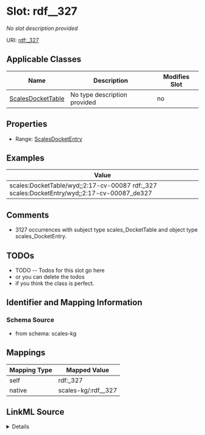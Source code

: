 

# Slot: rdf__327


_No slot description provided_





URI: [rdf:_327](http://www.w3.org/1999/02/22-rdf-syntax-ns#_327)



<!-- no inheritance hierarchy -->





## Applicable Classes

| Name | Description | Modifies Slot |
| --- | --- | --- |
| [ScalesDocketTable](../classes/ScalesDocketTable.md) | No type description provided |  no  |







## Properties

* Range: [ScalesDocketEntry](../classes/ScalesDocketEntry.md)






## Examples

| Value |
| --- |
| scales:DocketTable/wyd;;2:17-cv-00087 rdf:_327 scales:DocketEntry/wyd;;2:17-cv-00087_de327 |

## Comments

* 3127 occurrences with subject type scales_DocketTable and object type scales_DocketEntry.

## TODOs

* TODO -- Todos for this slot go here
* or you can delete the todos
* if you think the class is perfect.

## Identifier and Mapping Information







### Schema Source


* from schema: scales-kg




## Mappings

| Mapping Type | Mapped Value |
| ---  | ---  |
| self | rdf:_327 |
| native | scales-kg/:rdf__327 |




## LinkML Source

<details>
```yaml
name: rdf__327
description: No slot description provided
todos:
- TODO -- Todos for this slot go here
- or you can delete the todos
- if you think the class is perfect.
comments:
- 3127 occurrences with subject type scales_DocketTable and object type scales_DocketEntry.
examples:
- value: scales:DocketTable/wyd;;2:17-cv-00087 rdf:_327 scales:DocketEntry/wyd;;2:17-cv-00087_de327
from_schema: scales-kg
rank: 1000
slot_uri: rdf:_327
alias: rdf__327
domain_of:
- scales_DocketTable
range: scales_DocketEntry

```
</details>